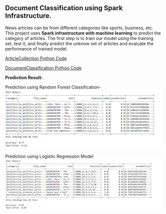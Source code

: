 ## Document Classification using Spark Infrastructure.

News articles can be from different categories like sports, business, etc. This project uses **Spark infrastructure with machine learning** to predict the category of articles. The first step is to train our model using the training set, test it, and finally predict the unknow set of articles and evaluate the performance of trained model.

[ArticleCollection Python Code](arcticles-collection.ipynb)

[DocumentClassification Python Code](document-classification.ipynb)

**Prediction Result:**

Prediction using Random Forest Classification-
![RandomForestClassification](output/random_forest_classification.png)

Prediction using Logistic Regression Model
![LogisticRegression](output/logistic_regression.png)
